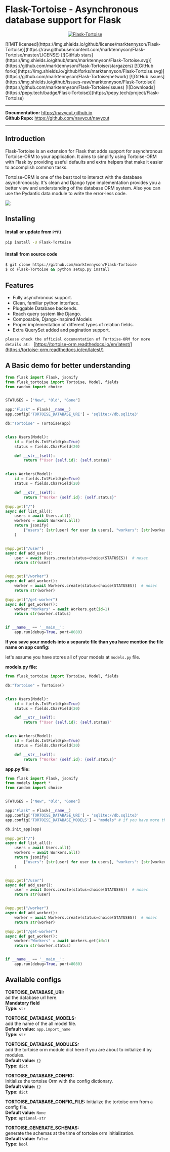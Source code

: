 # Flask-Tortoise - Asynchronous database support for Flask

<p align="center">
  <a href="https://marktennyson.github.io/Flask-Tortoise"><img src="https://camo.githubusercontent.com/ac5549cf1ea281ad3422b09f0de31cffa09d95f817ff8f95d15865cf15ab8a48/68747470733a2f2f746f72746f6973652d6f726d2e72656164746865646f63732e696f2f656e2f6c61746573742f5f7374617469632f746f72746f6973652e706e67" alt="Flask-Tortoise"></a>
</p>
[![MIT licensed](https://img.shields.io/github/license/marktennyson/Flask-Tortoise)](https://raw.githubusercontent.com/marktennyson/Flask-Tortoise/master/LICENSE)
[![GitHub stars](https://img.shields.io/github/stars/marktennyson/Flask-Tortoise.svg)](https://github.com/marktennyson/Flask-Tortoise/stargazers)
[![GitHub forks](https://img.shields.io/github/forks/marktennyson/Flask-Tortoise.svg)](https://github.com/marktennyson/Flask-Tortoise/network)
[![GitHub issues](https://img.shields.io/github/issues-raw/marktennyson/Flask-Tortoise)](https://github.com/marktennyson/Flask-Tortoise/issues)
[![Downloads](https://pepy.tech/badge/Flask-Tortoise)](https://pepy.tech/project/Flask-Tortoise)

_____________________________________________________________________

**Documentation:** <a href="https://navycut.github.io" target="_blank">https://navycut.github.io</a>  
**Github Repo:** <a href="https://github.com/navycut/navycut" target="_blank">https://github.com/navycut/navycut</a>

_______________________________________________________________________

## Introduction

Flask-Tortoise is an extension for Flask that adds support for asynchronous Tortoise-ORM to your application. It aims to simplify using Tortoise-ORM with Flask by providing useful defaults and extra helpers that make it easier to accomplish common tasks.

Tortoise-ORM is one of the best tool to interact with the database asynchronously. It's clean and Django type implementation provides you a better view and understanding of the database ORM system. Also you can use the Pydantic data module to write the error-less code.

<img src="https://tortoise-orm.readthedocs.io/en/latest/_images/ORM_Perf.png"></img>

## Installing

#### Install or update from `PYPI`
```bash
pip install -U Flask-Tortoise
```

#### Install from source code
```bash
$ git clone https://github.com/marktennyson/Flask-Tortoise
$ cd Flask-Tortoise && python setup.py install
```

## Features
- Fully asynchronous support.
- Clean, familiar python interface.
- Pluggable Database backends.
- Reach query system like Django.
- Composable, Django-inspired Models
- Proper implementation of different types of relation fields.
- Extra QuerySet added and pagination support.

`please check the official documentation of Tortoise-ORM for more details at: ` [https://tortoise-orm.readthedocs.io/en/latest/](https://tortoise-orm.readthedocs.io/en/latest/)


## A Basic demo for better understanding
```python
from flask import Flask, jsonify
from flask_tortoise import Tortoise, Model, fields
from random import choice


STATUSES = ["New", "Old", "Gone"]

app:"Flask" = Flask(__name__)
app.config['TORTOISE_DATABASE_URI'] = 'sqlite://db.sqlite3'

db:"Tortoise" = Tortoise(app)


class Users(Model):
    id = fields.IntField(pk=True)
    status = fields.CharField(20)

    def __str__(self):
        return f"User {self.id}: {self.status}"


class Workers(Model):
    id = fields.IntField(pk=True)
    status = fields.CharField(20)

    def __str__(self):
        return f"Worker {self.id}: {self.status}"

@app.get("/")
async def list_all():
    users = await Users.all()
    workers = await Workers.all()
    return jsonify(
        {"users": [str(user) for user in users], "workers": [str(worker) for worker in workers]}
    )


@app.get("/user")
async def add_user():
    user = await Users.create(status=choice(STATUSES))  # nosec
    return str(user)


@app.get("/worker")
async def add_worker():
    worker = await Workers.create(status=choice(STATUSES))  # nosec
    return str(worker)

@app.get("/get-worker")
async def get_worker():
    worker:"Workers" = await Workers.get(id=1)
    return str(worker.status)


if __name__ == '__main__':
    app.run(debug=True, port=8080)
```
__If you save your models into a separate file than you have mention the file name on app config:__

let's assume you have stores all of your models at `models.py` file.

**models.py file:**
```python
from flask_tortoise import Tortoise, Model, fields

db:"Tortoise" = Tortoise()


class Users(Model):
    id = fields.IntField(pk=True)
    status = fields.CharField(20)

    def __str__(self):
        return f"User {self.id}: {self.status}"


class Workers(Model):
    id = fields.IntField(pk=True)
    status = fields.CharField(20)

    def __str__(self):
        return f"Worker {self.id}: {self.status}"
```

**app.py file:**
```python
from flask import Flask, jsonify
from models import *
from random import choice


STATUSES = ["New", "Old", "Gone"]

app:"Flask" = Flask(__name__)
app.config['TORTOISE_DATABASE_URI'] = 'sqlite://db.sqlite3'
app.config['TORTOISE_DATABASE_MODELS'] = "models" # if you have more than one models file then : ["models_1", "models_2", "models_3"]

db.init_app(app)

@app.get("/")
async def list_all():
    users = await Users.all()
    workers = await Workers.all()
    return jsonify(
        {"users": [str(user) for user in users], "workers": [str(worker) for worker in workers]}
    )


@app.get("/user")
async def add_user():
    user = await Users.create(status=choice(STATUSES))  # nosec
    return str(user)


@app.get("/worker")
async def add_worker():
    worker = await Workers.create(status=choice(STATUSES))  # nosec
    return str(worker)

@app.get("/get-worker")
async def get_worker():
    worker:"Workers" = await Workers.get(id=1)
    return str(worker.status)


if __name__ == '__main__':
    app.run(debug=True, port=8080)
```

## Available configs

__TORTOISE_DATABASE_URI:__           
ad the database url here.           
**Mandatory field**             
**Type:** `str`           

__TORTOISE_DATABASE_MODELS:__            
add the name of the all model file.         
**Default value:** `app.import_name`        
**Type:** `str`        

__TORTOISE_DATABASE_MODULES:__          
add the tortoise orm module dict here if you are about to initialize it by modules.        
**Default value:** `{}`           
**Type:** `dict`           

__TORTOISE_DATABASE_CONFIG:__     
Initialize the tortoise Orm with the config dictionary.    
**Default value:** `{}`      
**Type:** `dict`      

__TORTOISE_DATABASE_CONFIG_FILE:__
Initialize the tortoise orm from a config file.    
**Default value:** `None`   
**Type:** `optional-str`   

__TORTOISE_GENERATE_SCHEMAS:__     
generate the schemas at the time of tortoise orm initialization.      
**Default value:** `False`         
**Type:** `bool`     